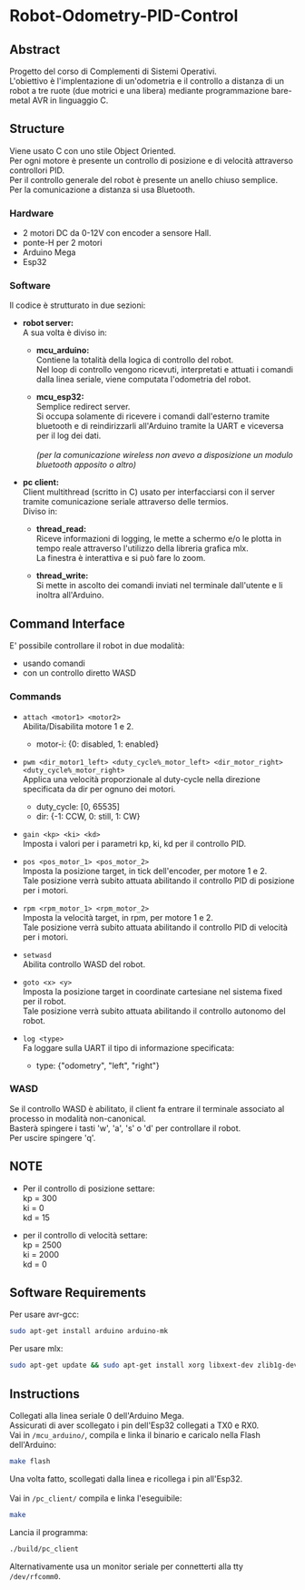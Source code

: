# Robot-Odometry-PID-Control
## Abstract
Progetto del corso di Complementi di Sistemi Operativi. \
L'obiettivo è l'implentazione di un'odometria e il controllo a distanza di un robot a tre ruote (due motrici e una libera) mediante programmazione bare-metal AVR in linguaggio C.

## Structure
Viene usato C con uno stile Object Oriented. \
Per ogni motore è presente un controllo di posizione e di velocità attraverso controllori PID. \
Per il controllo generale del robot è presente un anello chiuso semplice. \
Per la comunicazione a distanza si usa Bluetooth.

### Hardware
- 2 motori DC da 0-12V con encoder a sensore Hall.
- ponte-H per 2 motori
- Arduino Mega
- Esp32


### Software
Il codice è strutturato in due sezioni:
- **robot server:** \
    A sua volta è diviso in:

    - **mcu_arduino:** \
    Contiene la totalità della logica di controllo del robot. \
    Nel loop di controllo vengono ricevuti, interpretati e attuati i comandi dalla linea seriale, viene computata l'odometria del robot.

    - **mcu_esp32:** \
    Semplice redirect server. \
    Si occupa solamente di ricevere i comandi dall'esterno tramite bluetooth e di reindirizzarli all'Arduino tramite la UART e viceversa per il log dei dati. \
    \
    *(per la comunicazione wireless non avevo a disposizione un modulo bluetooth apposito o altro)*

- **pc client:** \
    Client multithread (scritto in C) usato per interfacciarsi con il server tramite comunicazione seriale attraverso delle termios. \
    Diviso in:

    - **thread_read:** \
    Riceve informazioni di logging, le mette a schermo e/o le plotta in tempo reale attraverso l'utilizzo della libreria grafica mlx. \
    La finestra è interattiva e si può fare lo zoom.

    - **thread_write:** \
    Si mette in ascolto dei comandi inviati nel terminale dall'utente e li inoltra all'Arduino.

## Command Interface
E' possibile controllare il robot in due modalità:
- usando comandi
- con un controllo diretto WASD

### Commands
- `attach <motor1> <motor2>` \
Abilita/Disabilita motore 1 e 2.
    - motor-i: {0: disabled, 1: enabled}

- `pwm <dir_motor1_left> <duty_cycle%_motor_left> <dir_motor_right> <duty_cycle%_motor_right>` \
Applica una velocità proporzionale al duty-cycle nella direzione specificata da dir per ognuno dei motori.
    - duty_cycle: [0, 65535]
    - dir: {-1: CCW, 0: still, 1: CW}

- `gain <kp> <ki> <kd>` \
Imposta i valori per i parametri kp, ki, kd per il controllo PID.

- `pos <pos_motor_1> <pos_motor_2>` \
Imposta la posizione target, in tick dell'encoder, per motore 1 e 2. \
Tale posizione verrà subito attuata abilitando il controllo PID di posizione per i motori.

- `rpm <rpm_motor_1> <rpm_motor_2>` \
Imposta la velocità target, in rpm, per motore 1 e 2. \
Tale posizione verrà subito attuata abilitando il controllo PID di velocità per i motori.

- `setwasd` \
Abilita controllo WASD del robot.

- `goto <x> <y>` \
Imposta la posizione target in coordinate cartesiane nel sistema fixed per il robot. \
Tale posizione verrà subito attuata abilitando il controllo autonomo del robot.

- `log <type>` \
Fa loggare sulla UART il tipo di informazione specificata:
    - type: {"odometry", "left", "right"} 

### WASD
Se il controllo WASD è abilitato, il client fa entrare il terminale associato al processo in modalità non-canonical. \
Basterà spingere i tasti 'w', 'a', 's' o 'd' per controllare il robot. \
Per uscire spingere 'q'.

## NOTE
- Per il controllo di posizione settare: \
    kp = 300 \
    ki = 0 \
    kd = 15 

- per il controllo di velocità settare: \
    kp = 2500 \
    ki = 2000 \
    kd = 0

## Software Requirements
Per usare avr-gcc: 
```bash
sudo apt-get install arduino arduino-mk
```
Per usare mlx:
```bash
sudo apt-get update && sudo apt-get install xorg libxext-dev zlib1g-dev libbsd-dev
```

## Instructions
Collegati alla linea seriale 0 dell'Arduino Mega. \
Assicurati di aver scollegato i pin dell'Esp32 collegati a TX0 e RX0. \
Vai in `/mcu_arduino/`, compila e linka il binario e caricalo nella Flash dell'Arduino:
```bash
make flash
```

Una volta fatto, scollegati dalla linea e ricollega i pin all'Esp32. \
\
Vai in `/pc_client/` compila e linka l'eseguibile:
```bash
make
```

Lancia il programma:
```bash
./build/pc_client
```

Alternativamente usa un monitor seriale per connetterti alla tty `/dev/rfcomm0`.